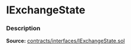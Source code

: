 # IExchangeState

### Description <a id="description"></a>

**Source:** [contracts/interfaces/IExchangeState.sol](https://github.com/perifinance/peri-finance/blob/master/contracts/interfaces/IExchangeState.sol)

